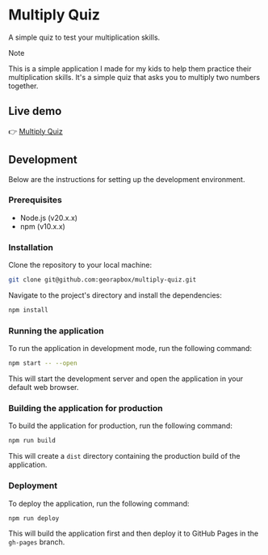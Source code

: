# Multiply Quiz

A simple quiz to test your multiplication skills.

> [!NOTE]
> This is a simple application I made for my kids to help them practice their multiplication skills. It's a simple quiz that asks you to multiply two numbers together.

## Live demo

👉 [Multiply Quiz](https://georapbox.github.io/multiply-quiz/)

## Development

Below are the instructions for setting up the development environment.

### Prerequisites

- Node.js (v20.x.x)
- npm (v10.x.x)

### Installation

Clone the repository to your local machine:

```sh
git clone git@github.com:georapbox/multiply-quiz.git
```

Navigate to the project's directory and install the dependencies:

```sh
npm install
```

### Running the application

To run the application in development mode, run the following command:

```sh
npm start -- --open
```

This will start the development server and open the application in your default web browser.

### Building the application for production

To build the application for production, run the following command:

```sh
npm run build
```

This will create a `dist` directory containing the production build of the application.

### Deployment

To deploy the application, run the following command:

```sh
npm run deploy
```

This will build the application first and then deploy it to GitHub Pages in the `gh-pages` branch.
